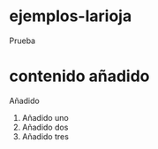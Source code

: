# ejemplos-larioja
Prueba

# contenido añadido
Añadido
1. Añadido uno
2. Añadido dos
3. Añadido tres
